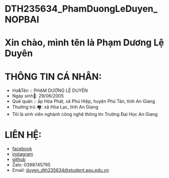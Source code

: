 # DTH235634_PhamDuongLeDuyen_NOPBAI
# Xin chào, mình tên là Phạm Dương Lệ Duyên

# THÔNG TIN CÁ NHÂN:
- Họ&Tên :: PHẠM DƯƠNG LỆ DUYÊN
- Ngày sinh🍰: 29/06/2005
- Quê quán :: ấp Hòa Phát, xã Phú Hiệp, huyện Phú Tân, tỉnh An Giang
- Thường trú 🏘️: xã Hòa Lạc, tỉnh An Giang
- Tôi là sinh viên nghành công nghệ thông tin Trường Đại Học An Giang  

# LIÊN HỆ:
- [facebook](https://www.facebook.com/share/19ecCjtzrS/)
- [instagram](https://www.instagram.com/itsme.aug_03?igsh=eDYzbzFwODMxbndo)
- [github](https://github.com/DTH235634-PhamDuongLeDuyen/DTH235634_PhamDuongLeDuyen_NOPBAI/edit/main/README.md)
- Zalo: 0398745795
- Email: duyen_dth235634@student.agu.edu.vn
